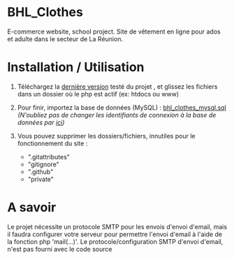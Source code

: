# BHL_Clothes
E-commerce website, school project. Site de vêtement en ligne pour ados et adulte dans le secteur de La Réunion.

# Installation / Utilisation 

1) Téléchargez la  [dernière version](https://github.com/quentinhorg/BHL_Clothes/releases/latest) testé du projet , et glissez les fichiers dans un dossier où le php est actif (ex: htdocs ou www)
    
2) Pour finir, importez la base de données (MySQL) : 
[bhl_clothes_mysql.sql](https://github.com/quentinhoareau/BHL_Clothes/blob/master/private/bhl_clothes_mysql.sql)
_(N'oubliez pas de changer les identifiants de connexion à la base de données par [ici](https://github.com/quentinhoareau/BHL_Clothes/blob/ec3706c4cda75250fe356e34177baf10b848e058/Modele/DataBase.php#L11-L14))_

3) Vous pouvez supprimer les dossiers/fichiers, innutiles pour le fonctionnement du site : 
    - ".gitattributes"
    - "gitignore"
    - ".github"
    - "private"
    
# A savoir
Le projet nécessite un protocole SMTP pour les envois d'envoi d'email, mais il faudra configurer votre serveur pour permettre l'envoi d'email à l'aide de la fonction php 'mail(...)'.
Le protocole/configuration SMTP d'envoi d'email, n'est pas fourni avec le code source
